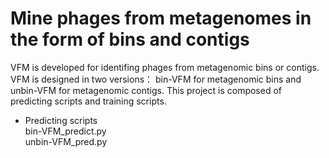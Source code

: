 # Mine phages from metagenomes in the form of bins and contigs  

VFM is developed for identifing phages from metagenomic bins or contigs. VFM is designed in two versions： bin-VFM for metagenomic bins and unbin-VFM for metagenomic contigs.   This project is composed of predicting scripts and training scripts.
* Predicting scripts    
bin-VFM_predict.py    
unbin-VFM_pred.py
